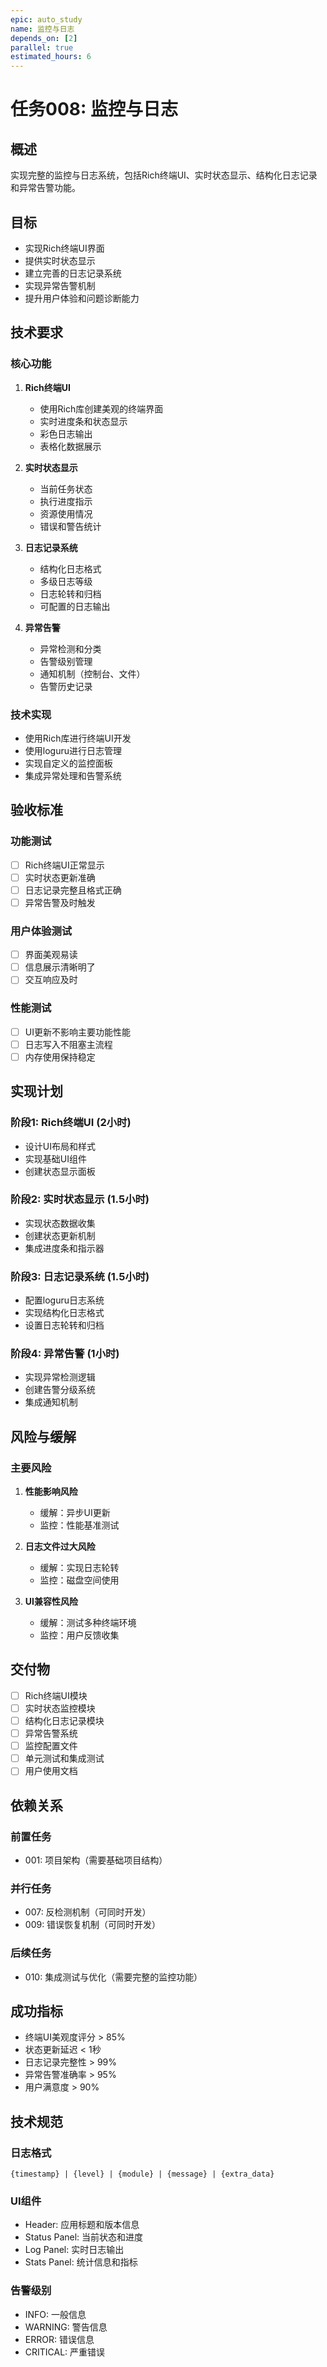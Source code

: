 ```yaml
---
epic: auto_study
name: 监控与日志
depends_on: [2]
parallel: true
estimated_hours: 6
---
```


# 任务008: 监控与日志

## 概述

实现完整的监控与日志系统，包括Rich终端UI、实时状态显示、结构化日志记录和异常告警功能。

## 目标

- 实现Rich终端UI界面
- 提供实时状态显示
- 建立完善的日志记录系统
- 实现异常告警机制
- 提升用户体验和问题诊断能力

## 技术要求

### 核心功能
1. **Rich终端UI**
   - 使用Rich库创建美观的终端界面
   - 实时进度条和状态显示
   - 彩色日志输出
   - 表格化数据展示

2. **实时状态显示**
   - 当前任务状态
   - 执行进度指示
   - 资源使用情况
   - 错误和警告统计

3. **日志记录系统**
   - 结构化日志格式
   - 多级日志等级
   - 日志轮转和归档
   - 可配置的日志输出

4. **异常告警**
   - 异常检测和分类
   - 告警级别管理
   - 通知机制（控制台、文件）
   - 告警历史记录

### 技术实现
- 使用Rich库进行终端UI开发
- 使用loguru进行日志管理
- 实现自定义的监控面板
- 集成异常处理和告警系统

## 验收标准

### 功能测试
- [ ] Rich终端UI正常显示
- [ ] 实时状态更新准确
- [ ] 日志记录完整且格式正确
- [ ] 异常告警及时触发

### 用户体验测试
- [ ] 界面美观易读
- [ ] 信息展示清晰明了
- [ ] 交互响应及时

### 性能测试
- [ ] UI更新不影响主要功能性能
- [ ] 日志写入不阻塞主流程
- [ ] 内存使用保持稳定

## 实现计划

### 阶段1: Rich终端UI (2小时)
- 设计UI布局和样式
- 实现基础UI组件
- 创建状态显示面板

### 阶段2: 实时状态显示 (1.5小时)
- 实现状态数据收集
- 创建状态更新机制
- 集成进度条和指示器

### 阶段3: 日志记录系统 (1.5小时)
- 配置loguru日志系统
- 实现结构化日志格式
- 设置日志轮转和归档

### 阶段4: 异常告警 (1小时)
- 实现异常检测逻辑
- 创建告警分级系统
- 集成通知机制

## 风险与缓解

### 主要风险
1. **性能影响风险**
   - 缓解：异步UI更新
   - 监控：性能基准测试

2. **日志文件过大风险**
   - 缓解：实现日志轮转
   - 监控：磁盘空间使用

3. **UI兼容性风险**
   - 缓解：测试多种终端环境
   - 监控：用户反馈收集

## 交付物

- [ ] Rich终端UI模块
- [ ] 实时状态监控模块
- [ ] 结构化日志记录模块
- [ ] 异常告警系统
- [ ] 监控配置文件
- [ ] 单元测试和集成测试
- [ ] 用户使用文档

## 依赖关系

### 前置任务
- 001: 项目架构（需要基础项目结构）

### 并行任务
- 007: 反检测机制（可同时开发）
- 009: 错误恢复机制（可同时开发）

### 后续任务
- 010: 集成测试与优化（需要完整的监控功能）

## 成功指标

- 终端UI美观度评分 > 85%
- 状态更新延迟 < 1秒
- 日志记录完整性 > 99%
- 异常告警准确率 > 95%
- 用户满意度 > 90%

## 技术规范

### 日志格式
```
{timestamp} | {level} | {module} | {message} | {extra_data}
```

### UI组件
- Header: 应用标题和版本信息
- Status Panel: 当前状态和进度
- Log Panel: 实时日志输出
- Stats Panel: 统计信息和指标

### 告警级别
- INFO: 一般信息
- WARNING: 警告信息
- ERROR: 错误信息
- CRITICAL: 严重错误